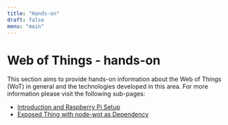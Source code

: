```yaml
---
title: "Hands-on"
draft: false
menu: "main"
---
```


# Web of Things - hands-on

This section aims to provide hands-on information about the Web of Things (WoT) in general and the technologies developed in this area. For more information please visit the following sub-pages:

* [Introduction and Raspberry Pi Setup](hands-on-intro-raspberry.html)
* [Exposed Thing with node-wot as Dependency](hands-on-exposed-thing-guide.html)
